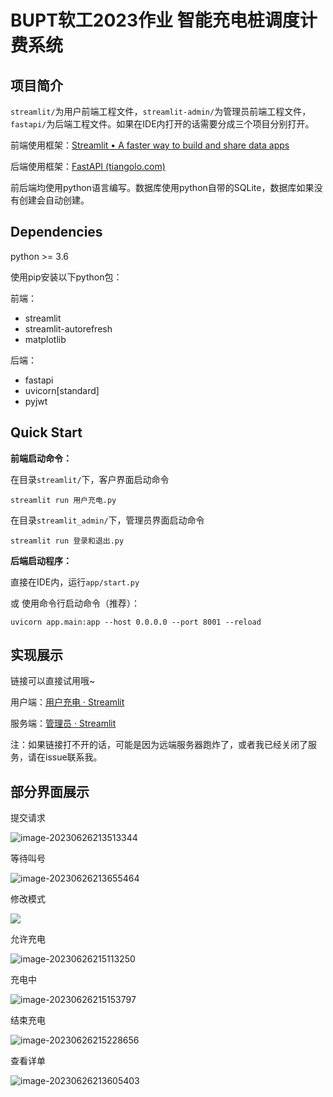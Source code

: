 # BUPT软工2023作业 智能充电桩调度计费系统



## 项目简介

`streamlit/`为用户前端工程文件，`streamlit-admin/`为管理员前端工程文件，`fastapi/`为后端工程文件。如果在IDE内打开的话需要分成三个项目分别打开。

前端使用框架：[Streamlit • A faster way to build and share data apps](https://streamlit.io/)

后端使用框架：[FastAPI (tiangolo.com)](https://fastapi.tiangolo.com/zh/)

前后端均使用python语言编写。数据库使用python自带的SQLite，数据库如果没有创建会自动创建。



## Dependencies

python >= 3.6

使用pip安装以下python包：

前端：

- streamlit
- streamlit-autorefresh
- matplotlib

后端：

- fastapi
- uvicorn[standard]
- pyjwt



## Quick Start

**前端启动命令：**

在目录`streamlit/`下，客户界面启动命令

```
streamlit run 用户充电.py
```

在目录`streamlit_admin/`下，管理员界面启动命令

```
streamlit run 登录和退出.py
```

**后端启动程序：**

直接在IDE内，运行`app/start.py`

或 使用命令行启动命令（推荐）：

```
uvicorn app.main:app --host 0.0.0.0 --port 8001 --reload 
```



## 实现展示

链接可以直接试用哦~

用户端：[用户充电 · Streamlit](http://123.56.44.128:8501/)

服务端：[管理员 · Streamlit](http://123.56.44.128:8502/)

注：如果链接打不开的话，可能是因为远端服务器跑炸了，或者我已经关闭了服务，请在issue联系我。



## 部分界面展示

提交请求

![image-20230626213513344](https://sinkers-pic.oss-cn-beijing.aliyuncs.com/img/image-20230626213513344.png)

等待叫号

![image-20230626213655464](https://sinkers-pic.oss-cn-beijing.aliyuncs.com/img/image-20230626213655464.png)

修改模式

![](https://sinkers-pic.oss-cn-beijing.aliyuncs.com/img/image-20230626213759537.png)

允许充电

![image-20230626215113250](https://sinkers-pic.oss-cn-beijing.aliyuncs.com/img/image-20230626215113250.png)

充电中

![image-20230626215153797](https://sinkers-pic.oss-cn-beijing.aliyuncs.com/img/image-20230626215153797.png)

结束充电

![image-20230626215228656](https://sinkers-pic.oss-cn-beijing.aliyuncs.com/img/image-20230626215228656.png)

查看详单

![image-20230626213605403](https://sinkers-pic.oss-cn-beijing.aliyuncs.com/img/image-20230626213605403.png)

